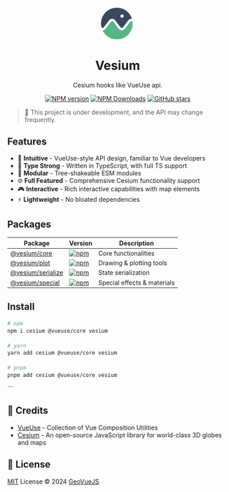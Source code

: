 <p align="center">
<img src="./assets/logo.svg" align="center" width="15%" />
</p>

<h1 align="center">Vesium</h1>

<p align="center">Cesium hooks like VueUse api.</p>

<p align="center">
<a href="https://www.npmjs.com/package/@vesium/core" target="__blank"><img src="https://img.shields.io/npm/v/@vesium/core?color=a1b858&label=" alt="NPM version"></a>
<a href="https://www.npmjs.com/package/@vesium/core" target="__blank"><img alt="NPM Downloads" src="https://img.shields.io/npm/dm/@vesium/core?color=50a36f&label="></a>
<a href="https://github.com/GeoVueJS/vesium" target="__blank"><img alt="GitHub stars" src="https://img.shields.io/github/stars/GeoVueJS/vesium?style=social"></a>
</p>

> 🚧 This project is under development, and the API may change frequently.

## Features

- 🎯 **Intuitive** - VueUse-style API design, familiar to Vue developers
- 💪 **Type Strong** - Written in TypeScript, with full TS support
- 🏪 **Modular** - Tree-shakeable ESM modules
- 🌐 **Full Featured** - Comprehensive Cesium functionality support
- 🎮 **Interactive** - Rich interactive capabilities with map elements
- ⚡️ **Lightweight** - No bloated dependencies

## Packages

| Package                                    | Version                                                                                                       | Description                 |
| ------------------------------------------ | ------------------------------------------------------------------------------------------------------------- | --------------------------- |
| [@vesium/core](./packages/core/)           | [![npm](https://img.shields.io/npm/v/@vesium/core.svg)](https://www.npmjs.com/package/@vesium/core)           | Core functionalities        |
| [@vesium/plot](./packages/plot/)           | [![npm](https://img.shields.io/npm/v/@vesium/plot.svg)](https://www.npmjs.com/package/@vesium/plot)           | Drawing & plotting tools    |
| [@vesium/serialize](./packages/serialize/) | [![npm](https://img.shields.io/npm/v/@vesium/serialize.svg)](https://www.npmjs.com/package/@vesium/serialize) | State serialization         |
| [@vesium/special](./packages/special/)     | [![npm](https://img.shields.io/npm/v/@vesium/special.svg)](https://www.npmjs.com/package/@vesium/special)     | Special effects & materials |

## Install

```bash
# npm
npm i cesium @vueuse/core vesium

# yarn
yarn add cesium @vueuse/core vesium

# pnpm
pnpm add cesium @vueuse/core vesium
```

<template>
  <div ref="cesiumContainer" style="width: 100%; height: 100%" />
</template>
```

## 🌸 Credits

- [VueUse](https://github.com/vueuse/vueuse) - Collection of Vue Composition Utilities
- [Cesium](https://github.com/CesiumGS/cesium) - An open-source JavaScript library for world-class 3D globes and maps

## 📄 License

[MIT](./LICENSE) License © 2024 [GeoVueJS](https://github.com/GeoVueJS)
